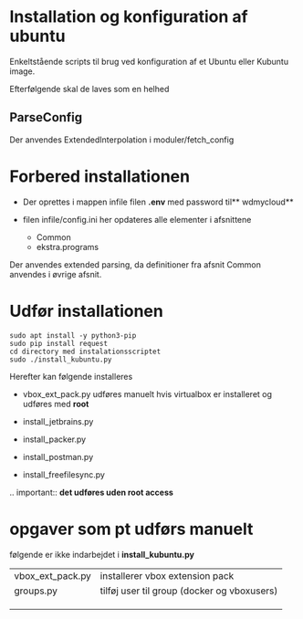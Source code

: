 # Installation og konfiguration af ubuntu

Enkeltstående scripts til brug ved konfiguration af et Ubuntu eller Kubuntu image.

Efterfølgende skal de laves som en helhed

## ParseConfig

Der anvendes ExtendedInterpolation i moduler/fetch_config

# Forbered installationen

- Der oprettes i mappen infile filen **.env** med password til** wdmycloud**
- filen infile/config.ini her opdateres alle elementer i afsnittene 

    - Common
    - ekstra.programs

Der anvendes extended parsing, da definitioner fra afsnit Common anvendes i øvrige afsnit.

# Udfør installationen

    sudo apt install -y python3-pip
    sudo pip install request
    cd directory med instalationsscriptet
    sudo ./install_kubuntu.py
    
Herefter kan følgende installeres  

- vbox_ext_pack.py udføres manuelt hvis virtualbox er installeret og udføres med **root**

- install_jetbrains.py
- install_packer.py
- install_postman.py
- install_freefilesync.py

.. important:: **det udføres uden root access**

    
# opgaver som pt udførs manuelt

følgende er ikke indarbejdet i **install_kubuntu.py**

<table>
<tr>
<td>vbox_ext_pack.py</td>
<td>installerer vbox extension pack</td>
</tr>
<tr>
<td>groups.py</td>
<td>tilføj user til group (docker og vboxusers)</td>
</tr>

<tr><td></td><td></td></tr>
<tr><td></td><td></td></tr>
<tr><td></td><td></td></tr>
</table>

